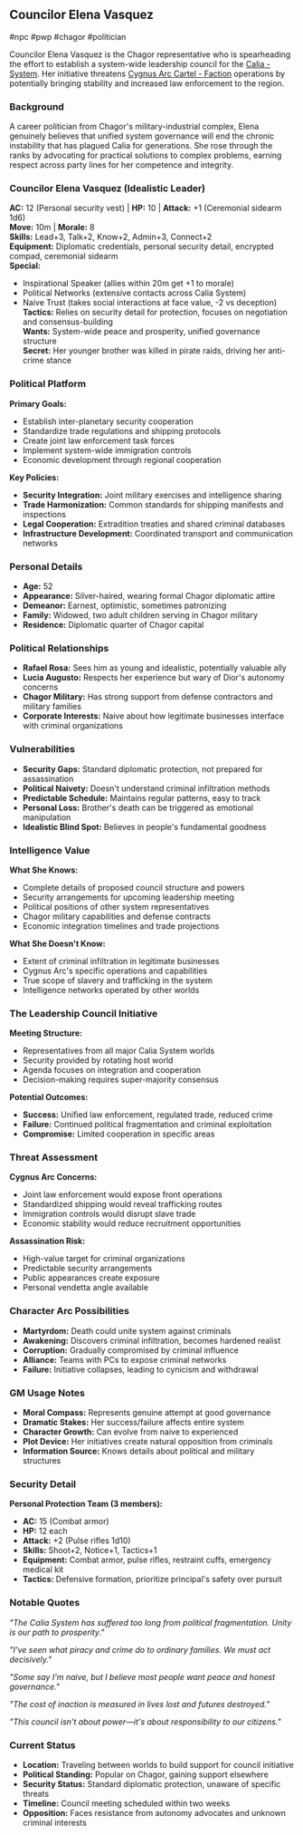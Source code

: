 ## Councilor Elena Vasquez

#npc #pwp #chagor #politician

Councilor Elena Vasquez is the Chagor representative who is spearheading the effort to establish a system-wide leadership council for the [Calia - System](Calia%20-%20System.md). Her initiative threatens [Cygnus Arc Cartel - Faction](Cygnus%20Arc%20Cartel%20-%20Faction.md) operations by potentially bringing stability and increased law enforcement to the region.

### Background
A career politician from Chagor's military-industrial complex, Elena genuinely believes that unified system governance will end the chronic instability that has plagued Calia for generations. She rose through the ranks by advocating for practical solutions to complex problems, earning respect across party lines for her competence and integrity.

### Councilor Elena Vasquez (Idealistic Leader)
**AC:** 12 (Personal security vest) | **HP:** 10 | **Attack:** +1 (Ceremonial sidearm 1d6)  
**Move:** 10m | **Morale:** 8  
**Skills:** Lead+3, Talk+2, Know+2, Admin+3, Connect+2  
**Equipment:** Diplomatic credentials, personal security detail, encrypted compad, ceremonial sidearm  
**Special:** 
  - Inspirational Speaker (allies within 20m get +1 to morale)
  - Political Networks (extensive contacts across Calia System)
  - Naive Trust (takes social interactions at face value, -2 vs deception)
**Tactics:** Relies on security detail for protection, focuses on negotiation and consensus-building  
**Wants:** System-wide peace and prosperity, unified governance structure  
**Secret:** Her younger brother was killed in pirate raids, driving her anti-crime stance  

### Political Platform
**Primary Goals:**
- Establish inter-planetary security cooperation
- Standardize trade regulations and shipping protocols  
- Create joint law enforcement task forces
- Implement system-wide immigration controls
- Economic development through regional cooperation

**Key Policies:**
- **Security Integration:** Joint military exercises and intelligence sharing
- **Trade Harmonization:** Common standards for shipping manifests and inspections
- **Legal Cooperation:** Extradition treaties and shared criminal databases
- **Infrastructure Development:** Coordinated transport and communication networks

### Personal Details
- **Age:** 52
- **Appearance:** Silver-haired, wearing formal Chagor diplomatic attire
- **Demeanor:** Earnest, optimistic, sometimes patronizing
- **Family:** Widowed, two adult children serving in Chagor military
- **Residence:** Diplomatic quarter of Chagor capital

### Political Relationships
- **Rafael Rosa:** Sees him as young and idealistic, potentially valuable ally
- **Lucia Augusto:** Respects her experience but wary of Dior's autonomy concerns
- **Chagor Military:** Has strong support from defense contractors and military families
- **Corporate Interests:** Naive about how legitimate businesses interface with criminal organizations

### Vulnerabilities
- **Security Gaps:** Standard diplomatic protection, not prepared for assassination
- **Political Naivety:** Doesn't understand criminal infiltration methods
- **Predictable Schedule:** Maintains regular patterns, easy to track
- **Personal Loss:** Brother's death can be triggered as emotional manipulation
- **Idealistic Blind Spot:** Believes in people's fundamental goodness

### Intelligence Value
**What She Knows:**
- Complete details of proposed council structure and powers
- Security arrangements for upcoming leadership meeting
- Political positions of other system representatives
- Chagor military capabilities and defense contracts
- Economic integration timelines and trade projections

**What She Doesn't Know:**
- Extent of criminal infiltration in legitimate businesses
- Cygnus Arc's specific operations and capabilities
- True scope of slavery and trafficking in the system
- Intelligence networks operated by other worlds

### The Leadership Council Initiative
**Meeting Structure:**
- Representatives from all major Calia System worlds
- Security provided by rotating host world
- Agenda focuses on integration and cooperation
- Decision-making requires super-majority consensus

**Potential Outcomes:**
- **Success:** Unified law enforcement, regulated trade, reduced crime
- **Failure:** Continued political fragmentation and criminal exploitation
- **Compromise:** Limited cooperation in specific areas

### Threat Assessment
**Cygnus Arc Concerns:**
- Joint law enforcement would expose front operations
- Standardized shipping would reveal trafficking routes
- Immigration controls would disrupt slave trade
- Economic stability would reduce recruitment opportunities

**Assassination Risk:**
- High-value target for criminal organizations
- Predictable security arrangements
- Public appearances create exposure
- Personal vendetta angle available

### Character Arc Possibilities
- **Martyrdom:** Death could unite system against criminals
- **Awakening:** Discovers criminal infiltration, becomes hardened realist
- **Corruption:** Gradually compromised by criminal influence
- **Alliance:** Teams with PCs to expose criminal networks
- **Failure:** Initiative collapses, leading to cynicism and withdrawal

### GM Usage Notes
- **Moral Compass:** Represents genuine attempt at good governance
- **Dramatic Stakes:** Her success/failure affects entire system
- **Character Growth:** Can evolve from naive to experienced
- **Plot Device:** Her initiatives create natural opposition from criminals
- **Information Source:** Knows details about political and military structures

### Security Detail
**Personal Protection Team (3 members):**
- **AC:** 15 (Combat armor)
- **HP:** 12 each
- **Attack:** +2 (Pulse rifles 1d10)
- **Skills:** Shoot+2, Notice+1, Tactics+1
- **Equipment:** Combat armor, pulse rifles, restraint cuffs, emergency medical kit
- **Tactics:** Defensive formation, prioritize principal's safety over pursuit

### Notable Quotes
*"The Calia System has suffered too long from political fragmentation. Unity is our path to prosperity."*

*"I've seen what piracy and crime do to ordinary families. We must act decisively."*

*"Some say I'm naive, but I believe most people want peace and honest governance."*

*"The cost of inaction is measured in lives lost and futures destroyed."*

*"This council isn't about power—it's about responsibility to our citizens."*

### Current Status
- **Location:** Traveling between worlds to build support for council initiative
- **Political Standing:** Popular on Chagor, gaining support elsewhere  
- **Security Status:** Standard diplomatic protection, unaware of specific threats
- **Timeline:** Council meeting scheduled within two weeks
- **Opposition:** Faces resistance from autonomy advocates and unknown criminal interests